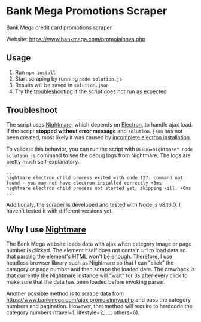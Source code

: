 # Bank Mega Promotions Scraper

Bank Mega credit card promotions scraper

Website: https://www.bankmega.com/promolainnya.php

## Usage

1. Run `npm install`
2. Start scraping by running `node solution.js`
3. Results will be saved in `solution.json`
4. Try the [troubleshooting](#troubleshoot) if the script does not run as expected

## Troubleshoot

The script uses [Nightmare](http://www.nightmarejs.org/), which depends on 
[Electron](https://electronjs.org/), to handle ajax load. If the script **stopped 
without error message** and `solution.json` has not been created, most likely it was 
caused by [incomplete electron installation](https://github.com/electron/electron/issues/1518). 

To validate this behavior, you can run the script with `DEBUG=nightmare* node solution.js` 
command to see the debug logs from Nightmare. The logs are pretty much self-explanatory. 
```
...
nightmare electron child process exited with code 127: command not found - you may not have electron installed correctly +3ms
nightmare electron child process not started yet, skipping kill. +0ms
...
```

Additionaly, the scraper is developed and tested with Node.js v8.16.0. I haven't tested it with 
different versions yet. 

## Why I use [Nightmare](http://www.nightmarejs.org/)

The Bank Mega website loads data with ajax when category image or page number is clicked. 
The element itself does not contain url to load data so that parsing the element's HTML won't be enough. 
Therefore, I use headless browser library such as Nightmare so that I can "click" the category or page number and then scrape the loaded data. The drawback is that currently the Nightmare instance will "wait" for 3s after every click to make sure that the data has been loaded before invoking parser. 

Another possible method is to scrape data from https://www.bankmega.com/ajax.promolainnya.php 
and pass the category numbers and pagination. However, that method will require to hardcode 
the category numbers (travel=1, lifestyle=2, ..., others=6). 
